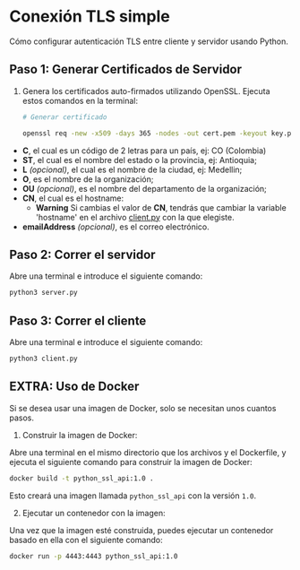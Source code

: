 # Conexión TLS simple

Cómo configurar autenticación TLS entre cliente y servidor usando Python.

## Paso 1: Generar Certificados de Servidor

1. Genera los certificados auto-firmados utilizando OpenSSL. Ejecuta estos comandos en la terminal:
   
   ```bash
   # Generar certificado

   openssl req -new -x509 -days 365 -nodes -out cert.pem -keyout key.pem -subj "/C=CO/ST=Antioquia/L=Medellin/O=IUE/OU=Hackeo_etico/CN=cflarios/emailAddress=cflarios@correo.iue.edu.co"
   ```


- **C**, el cual es un código de 2 letras para un país, ej: CO (Colombia)
- **ST**, el cual es el nombre del estado o la provincia, ej: Antioquia;
- **L** *(opcional)*, el cual es el nombre de la ciudad, ej: Medellin;
- **O**, es el nombre de la organización;
- **OU** *(opcional)*, es el nombre del departamento de la organización;
- **CN**, el cual es el hostname:
  - **Warning** Si cambias el valor de **CN**, tendrás que cambiar la variable 'hostname' en el archivo [client.py](client.py) con la que elegiste.
- **emailAddress** *(opcional)*, es el correo electrónico.

## Paso 2: Correr el servidor

Abre una terminal e introduce el siguiente comando:

```bash
python3 server.py
```

## Paso 3: Correr el cliente

Abre una terminal e introduce el siguiente comando:

```bash
python3 client.py
```

## EXTRA: Uso de Docker

Si se desea usar una imagen de Docker, solo se necesitan unos cuantos pasos.

1. Construir la imagen de Docker:

Abre una terminal en el mismo directorio que los archivos y el Dockerfile, y ejecuta el siguiente comando para construir la imagen de Docker:

```bash
docker build -t python_ssl_api:1.0 .
```

Esto creará una imagen llamada `python_ssl_api` con la versión `1.0`.

2. Ejecutar un contenedor con la imagen:

Una vez que la imagen esté construida, puedes ejecutar un contenedor basado en ella con el siguiente comando:

```bash
docker run -p 4443:4443 python_ssl_api:1.0   
```